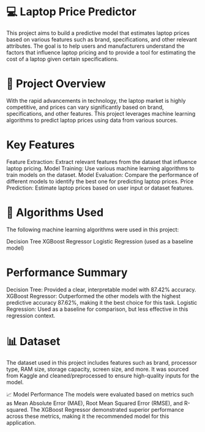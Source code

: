 # 💻 Laptop Price Predictor
This project aims to build a predictive model that estimates laptop prices based on various features such as brand, specifications, and other relevant attributes. The goal is to help users and manufacturers understand the factors that influence laptop pricing and to provide a tool for estimating the cost of a laptop given certain specifications.

# 🚀 Project Overview
With the rapid advancements in technology, the laptop market is highly competitive, and prices can vary significantly based on brand, specifications, and other features. This project leverages machine learning algorithms to predict laptop prices using data from various sources.

# Key Features
Feature Extraction: Extract relevant features from the dataset that influence laptop pricing.
Model Training: Use various machine learning algorithms to train models on the dataset.
Model Evaluation: Compare the performance of different models to identify the best one for predicting laptop prices.
Price Prediction: Estimate laptop prices based on user input or dataset features.
# 🧠 Algorithms Used
The following machine learning algorithms were used in this project:

Decision Tree
XGBoost Regressor
Logistic Regression (used as a baseline model)
# Performance Summary
Decision Tree: Provided a clear, interpretable model with 87.42% accuracy.
XGBoost Regressor: Outperformed the other models with the highest predictive accuracy 87.62%, making it the best choice for this task.
Logistic Regression: Used as a baseline for comparison, but less effective in this regression context.
# 📊 Dataset
The dataset used in this project includes features such as brand, processor type, RAM size, storage capacity, screen size, and more. It was sourced from Kaggle and cleaned/preprocessed to ensure high-quality inputs for the model.

📈 Model Performance
The models were evaluated based on metrics such as Mean Absolute Error (MAE), Root Mean Squared Error (RMSE), and R-squared. The XGBoost Regressor demonstrated superior performance across these metrics, making it the recommended model for this application.
